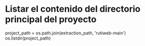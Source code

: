 # Listar el contenido del directorio principal del proyecto
project_path = os.path.join(extraction_path, 'rutiweb-main')
os.listdir(project_path)
